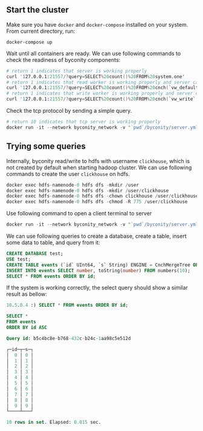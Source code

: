## Start the cluster

Make sure you have `docker` and `docker-compose` installed on your system. From current directory, run:

```
docker-compose up
```

Wait until all containers are ready. We can use following commands to check the readiness of byconity components: 

```s
# return 1 indicates that server is working properly
curl '127.0.0.1:21557/?query=SELECT%20count()%20FROM%20system.one'
# return 1 indicates that read worker is working properly and server can connect to it
curl '127.0.0.1:21557/?query=SELECT%20count()%20FROM%20cnch(`vw_default`,system,one)'
# return 1 indicates that write worker is working properly and server can connect to it
curl '127.0.0.1:21557/?query=SELECT%20count()%20FROM%20cnch(`vw_write`,system,one)'
```

Check the tcp protocol by sending a simple query.

```s
# return 10 indicates that tcp server is working properly
docker run -it --network byconity_network -v "`pwd`/byconity/server.yml:/client.yml" hub.byted.org/clickhouse/byconity:2.0.0.27 clickhouse-client -C client.yml --host 10.5.0.4 --query "SELECT count() FROM numbers(10)"
```

## Trying some queries

Internally, byconity read/write to hdfs with username `clickhouse`, which is not created by default when starting hadoop cluster. We can use following commands to create the user `clickhouse` on hdfs.

```s
docker exec hdfs-namenode-0 hdfs dfs -mkdir /user
docker exec hdfs-namenode-0 hdfs dfs -mkdir /user/clickhouse
docker exec hdfs-namenode-0 hdfs dfs -chown clickhouse /user/clickhouse
docker exec hdfs-namenode-0 hdfs dfs -chmod -R 775 /user/clickhouse 
```

Use following command to open a client terminal to server

```s
docker run -it --network byconity_network -v "`pwd`/byconity/server.yml:/client.yml" hub.byted.org/clickhouse/byconity:2.0.0.27 clickhouse-client -C client.yml --host 10.5.0.4
```

We can use following queries to create a database, create a table, insert some data to table, and query from it:

```sql
CREATE DATABASE test;
USE test;
CREATE TABLE events (`id` UInt64, `s` String) ENGINE = CnchMergeTree ORDER BY id;
INSERT INTO events SELECT number, toString(number) FROM numbers(10);
SELECT * FROM events ORDER BY id;
```

If the system is working correctly, the select query should show a similar result as bellow:

```sql
10.5.0.4 :) SELECT * FROM events ORDER BY id;

SELECT *
FROM events
ORDER BY id ASC

Query id: b5c4bc8e-b768-432c-b24c-1aa98c5e512d

┌─id─┬─s─┐
│  0 │ 0 │
│  1 │ 1 │
│  2 │ 2 │
│  3 │ 3 │
│  4 │ 4 │
│  5 │ 5 │
│  6 │ 6 │
│  7 │ 7 │
│  8 │ 8 │
│  9 │ 9 │
└────┴───┘

10 rows in set. Elapsed: 0.015 sec. 
```